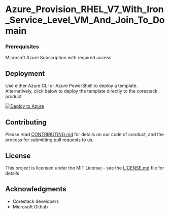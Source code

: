 
# Azure_Provision_RHEL_V7_With_Iron_Service_Level_VM_And_Join_To_Domain



### Prerequisites

Microsoft Azure Subscription with required access

## Deployment

Use either Azure CLI or Azure PowerShell to deploy a template. Alternatively, click below to deploy the template directly to the corestack product 

[![Deploy to Azure](https://docs.corestack.io/wp-content/uploads/2019/09/deploy-to-corestack.svg)](http://sandbox.corestack.io/heatstack/templates?repositories=github&external_redirect=true&name=Azure_Provision_RHEL_V7_With_Iron_Service_Level_VM_And_Join_To_Domain&url=https://raw.githubusercontent.com/corestacklabs/Templates/master/arm/Azure_Provision_RHEL_V7_With_Iron_Service_Level_VM_And_Join_To_Domain/Azure_Provision_RHEL_V7_With_Iron_Service_Level_VM_And_Join_To_Domain_content.json&engine=arm&type[0]=Cloud&classification[0]=Provisioning&services[0]=Azure&scope=tenant#/mytemplates)

## Contributing

Please read [CONTRIBUTING.md](https://gist.github.com/karthick-kk/30e4fd3f279492b4f040d5cd569d21d0) for details on our code of conduct, and the process for submitting pull requests to us.

## License

This project is licensed under the MIT License - see the [LICENSE.md](LICENSE.md) file for details

## Acknowledgments

* Corestack developers
* Microsoft Github

